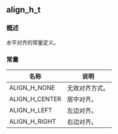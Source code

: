 ## align\_h\_t
### 概述
水平对齐的常量定义。
### 常量
<p id="align_h_t_consts">

| 名称 | 说明 | 
| -------- | ------- | 
| ALIGN\_H\_NONE | 无效对齐方式。 |
| ALIGN\_H\_CENTER | 居中对齐。 |
| ALIGN\_H\_LEFT | 左边对齐。 |
| ALIGN\_H\_RIGHT | 右边对齐。 |
